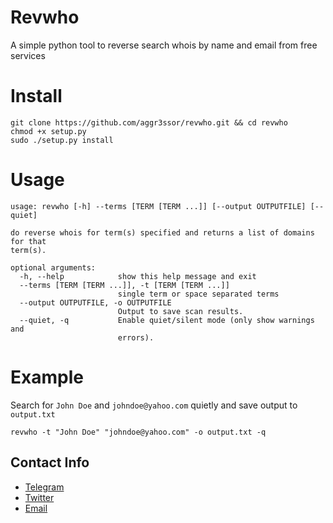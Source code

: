 # Revwho
A simple python tool to reverse search whois by name and email from free services

# Install
    git clone https://github.com/aggr3ssor/revwho.git && cd revwho
    chmod +x setup.py
    sudo ./setup.py install
    
# Usage
    usage: revwho [-h] --terms [TERM [TERM ...]] [--output OUTPUTFILE] [--quiet]

    do reverse whois for term(s) specified and returns a list of domains for that
    term(s).

    optional arguments:
      -h, --help            show this help message and exit
      --terms [TERM [TERM ...]], -t [TERM [TERM ...]]
                            single term or space separated terms
      --output OUTPUTFILE, -o OUTPUTFILE
                            Output to save scan results.
      --quiet, -q           Enable quiet/silent mode (only show warnings and
                            errors).
                            
# Example
Search for `John Doe` and `johndoe@yahoo.com` quietly and save output to `output.txt`
    
    revwho -t "John Doe" "johndoe@yahoo.com" -o output.txt -q
    
## Contact Info
* [Telegram](https://t.me/aggr3ssor)
* [Twitter](https://twitter.com/aggr3sor)
* [Email](mailto:aggr3ssor@protonmail.com)
